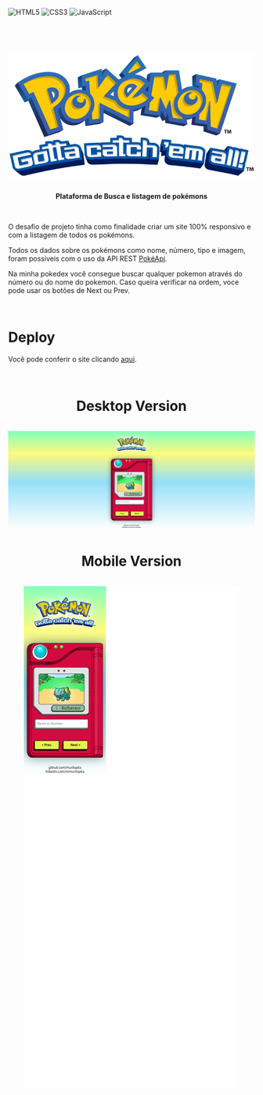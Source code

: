 ![HTML5](https://img.shields.io/badge/html5-%23E34F26.svg?style=for-the-badge&logo=html5&logoColor=white)
![CSS3](https://img.shields.io/badge/css3-%231572B6.svg?style=for-the-badge&logo=css3&logoColor=white)
![JavaScript](https://img.shields.io/badge/javascript-%23323330.svg?style=for-the-badge&logo=javascript&logoColor=%23F7DF1E)

<h1 align="center" >
  <br>
  <img src="./images/pokemon.png">
  <br>
</h1>

<strong><p align="center">Plataforma de Busca e listagem de pokémons</p></strong>

<br>

O desafio de projeto tinha como finalidade criar um site 100% responsivo e com a listagem de todos os pokémons.

Todos os dados sobre os pokémons como nome, número, tipo e imagem, foram possíveis com o uso da API REST [PokéApi](https://pokeapi.co/).

Na minha pokedex você consegue buscar qualquer pokemon através do número ou do nome do pokemon. Caso queira verificar na ordem, voce pode usar os botões de Next ou Prev.

<br>

# Deploy

Você pode conferir o site clicando [aqui]().

<br>

<h1 align="center">
    Desktop Version
    <br>
    <br>
    <img src="./images/readme-imgs/desktop.png">
</h1>

<h1 align="center">
    Mobile Version
    <br>    
    <br>
    <img align="center" src="./images/readme-imgs/mobile.png">
</h1>